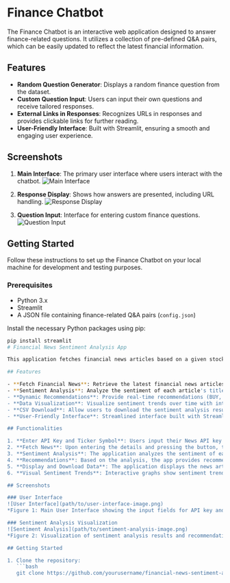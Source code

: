 # Finance Chatbot

The Finance Chatbot is an interactive web application designed to answer finance-related questions. It utilizes a collection of pre-defined Q&A pairs, which can be easily updated to reflect the latest financial information.

## Features

- **Random Question Generator**: Displays a random finance question from the dataset.
- **Custom Question Input**: Users can input their own questions and receive tailored responses.
- **External Links in Responses**: Recognizes URLs in responses and provides clickable links for further reading.
- **User-Friendly Interface**: Built with Streamlit, ensuring a smooth and engaging user experience.

## Screenshots

1. **Main Interface**: The primary user interface where users interact with the chatbot.
   ![Main Interface](path/to/screenshot1.png)

2. **Response Display**: Shows how answers are presented, including URL handling.
   ![Response Display](path/to/screenshot2.png)

3. **Question Input**: Interface for entering custom finance questions.
   ![Question Input](path/to/screenshot3.png)

## Getting Started

Follow these instructions to set up the Finance Chatbot on your local machine for development and testing purposes.

### Prerequisites

- Python 3.x
- Streamlit
- A JSON file containing finance-related Q&A pairs (`config.json`)

Install the necessary Python packages using pip:

```bash
pip install streamlit
# Financial News Sentiment Analysis App

This application fetches financial news articles based on a given stock ticker, analyzes the sentiment of these articles, and provides buy or sell recommendations based on the analysis.

## Features

- **Fetch Financial News**: Retrieve the latest financial news articles for any given stock ticker using the News API.
- **Sentiment Analysis**: Analyze the sentiment of each article's title and description to determine the overall sentiment polarity.
- **Dynamic Recommendations**: Provide real-time recommendations (BUY, SELL, or HOLD) based on the average sentiment of the news articles.
- **Data Visualization**: Visualize sentiment trends over time with interactive plots.
- **CSV Download**: Allow users to download the sentiment analysis results as a CSV file for further analysis.
- **User-Friendly Interface**: Streamlined interface built with Streamlit for easy interaction and accessibility.

## Functionalities

1. **Enter API Key and Ticker Symbol**: Users input their News API key and the ticker symbol of the stock they are interested in.
2. **Fetch News**: Upon entering the details and pressing the button, the application fetches the news articles related to the specified ticker.
3. **Sentiment Analysis**: The application analyzes the sentiment of each fetched article to determine its polarity.
4. **Recommendations**: Based on the analysis, the app provides recommendations to BUY, SELL, or HOLD the stock.
5. **Display and Download Data**: The application displays the news articles along with their sentiment scores and provides an option to download this data as a CSV file.
6. **Visual Sentiment Trends**: Interactive graphs show sentiment trends over time, helping users visualize the sentiment changes.

## Screenshots

### User Interface
![User Interface](path/to/user-interface-image.png)
*Figure 1: Main User Interface showing the input fields for API key and ticker symbol.*

### Sentiment Analysis Visualization
![Sentiment Analysis](path/to/sentiment-analysis-image.png)
*Figure 2: Visualization of sentiment analysis results and recommendation chart.*

## Getting Started

1. Clone the repository:
   ```bash
   git clone https://github.com/yourusername/financial-news-sentiment-analysis.git

